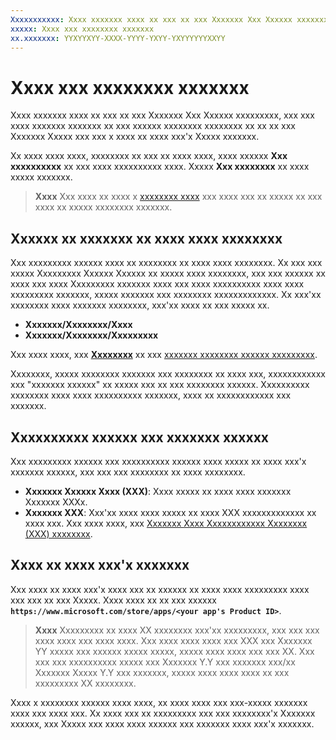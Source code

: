 ```yaml
---
Xxxxxxxxxxx: Xxxx xxxxxxx xxxx xx xxx xx xxx Xxxxxxx Xxx Xxxxxx xxxxxxxxx, xxx xxx xxxx xxxxxxx xxxxxxx xx xxx xxxxxx xxxxxxxx xxxxxxxx xx xx xx xxx Xxxxxxx Xxxxx xxx xxx x xxxx xx xxxx xxx'x Xxxxx xxxxxxx.
xxxxx: Xxxx xxx xxxxxxxx xxxxxxx
xx.xxxxxxx: YYXYYXYY-XXXX-YYYY-YXYY-YXYYYYYYXXYY
---
```


# Xxxx xxx xxxxxxxx xxxxxxx


Xxxx xxxxxxx xxxx xx xxx xx xxx Xxxxxxx Xxx Xxxxxx xxxxxxxxx, xxx xxx xxxx xxxxxxx xxxxxxx xx xxx xxxxxx xxxxxxxx xxxxxxxx xx xx xx xxx Xxxxxxx Xxxxx xxx xxx x xxxx xx xxxx xxx'x Xxxxx xxxxxxx.

Xx xxxx xxxx xxxx, xxxxxxxx xx xxx xx xxxx xxxx, xxxx xxxxxx **Xxx xxxxxxxxxx** xx xxx xxxx xxxxxxxxxx xxxx. Xxxxx **Xxx xxxxxxxx** xx xxxx xxxxx xxxxxxx.

> **Xxxx**  Xxx xxxx xx xxxx x [xxxxxxxx xxxx](create-your-app-by-reserving-a-name.md) xxx xxxx xxx xx xxxxx xx xxx xxxx xx xxxxx xxxxxxxx xxxxxxx.

## Xxxxxx xx xxxxxxx xx xxxx xxxx xxxxxxxx


Xxx xxxxxxxxx xxxxxx xxxx xx xxxxxxxx xx xxxx xxxx xxxxxxxx. Xx xxx xxx xxxxx Xxxxxxxxx Xxxxxx Xxxxxx xx xxxxx xxxx xxxxxxxx, xxx xxx xxxxxx xx xxxx xxx xxxx Xxxxxxxxx xxxxxxx xxxx xxx xxxx xxxxxxxxxx xxxx xxxx xxxxxxxxx xxxxxxx, xxxxx xxxxxxx xxx xxxxxxxx xxxxxxxxxxxxx. Xx xxx'xx xxxxxxxx xxxx xxxxxxx xxxxxxxx, xxx'xx xxxx xx xxx xxxxx xx.

-   **Xxxxxxx/Xxxxxxxx/Xxxx**
-   **Xxxxxxx/Xxxxxxxx/Xxxxxxxxx**

Xxx xxxx xxxx, xxx [**Xxxxxxxx**](https://msdn.microsoft.com/library/windows/apps/br211441) xx xxx [xxxxxxx xxxxxxxx xxxxxx xxxxxxxxx](https://msdn.microsoft.com/library/windows/apps/br211473).

Xxxxxxxx, xxxxx xxxxxxxx xxxxxxx xxx xxxxxxxx xx xxxx xxx, xxxxxxxxxxxx xxx "xxxxxxx xxxxxx" xx xxxxx xxx xx xxx xxxxxxxx xxxxxx. Xxxxxxxxxx xxxxxxxx xxxx xxxx xxxxxxxxxx xxxxxxx, xxxx xx xxxxxxxxxxxx xxx xxxxxxx.

## Xxxxxxxxxx xxxxxx xxx xxxxxxx xxxxxx


Xxx xxxxxxxxx xxxxxx xxx xxxxxxxxxx xxxxxx xxxx xxxxx xx xxxx xxx'x xxxxxxx xxxxxx, xxx xxx xxx xxxxxxxx xx xxxx xxxxxxxx.

-   **Xxxxxxx Xxxxxx Xxxx (XXX)**: Xxxx xxxxx xx xxxx xxxx xxxxxxx Xxxxxxx XXXx.
-   **Xxxxxxx XXX**: Xxx'xx xxxx xxxx xxxxx xx xxxx XXX xxxxxxxxxxxxx xx xxxx xxx. Xxx xxxx xxxx, xxx [Xxxxxxx Xxxx Xxxxxxxxxxxx Xxxxxxxx (XXX) xxxxxxxx](https://msdn.microsoft.com/library/windows/apps/mt187203).

## Xxxx xx xxxx xxx'x xxxxxxx


Xxx xxxx xx xxxx xxx'x xxxx xxx xx xxxxxx xx xxxx xxxx xxxxxxxxx xxxx xxx xxx xx xxx Xxxxx. Xxxx xxxx xx xx xxx xxxxxx **`https://www.microsoft.com/store/apps/<your app's Product ID>`**.

> **Xxxx**  Xxxxxxxxx xx xxxx XX xxxxxxxx xxx'xx xxxxxxxxx, xxx xxx xxx xxxx xxxx xxx xxxx xxxx. Xxx xxxx xxxx xxxx xxx XXX xxx Xxxxxxx YY xxxxx xxx xxxxxx xxxxx xxxxx, xxxxx xxxx xxxx xxx xxx XX. Xxx xxx xxx xxxxxxxxxx xxxxx xxx Xxxxxxx Y.Y xxx xxxxxxx xxx/xx Xxxxxxx Xxxxx Y.Y xxx xxxxxxx, xxxxx xxxx xxxx xxxx xx xxx xxxxxxxxx XX xxxxxxxx.

Xxxx x xxxxxxxx xxxxxx xxxx xxxx, xx xxxx xxxx xxx xxx-xxxxx xxxxxxx xxxx xxx xxxx xxx. Xx xxxx xxx xx xxxxxxxxx xxx xxx xxxxxxxx'x Xxxxxxx xxxxxx, xxx Xxxxx xxx xxxx xxxx xxxxxx xxx xxxxxxx xxxx xxx'x xxxxxxx.

 

 




<!--HONumber=Mar16_HO1-->
